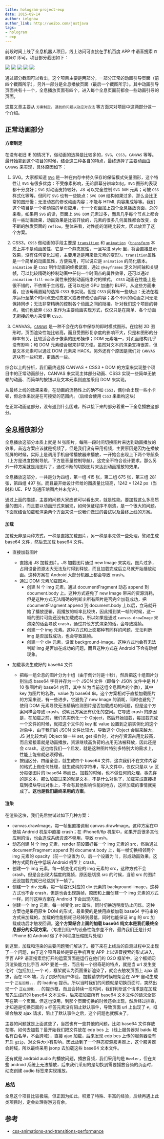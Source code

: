 ```yaml
---
title: hologram-project-exp
date: 2015-09-14
author: ielgnaw
author_link: http://weibo.com/justjava
tags:
- hologram
- exp
---
```


前段时间上线了全息机器人项目，线上访问可直接在手机百度 APP 中语音搜索 `百度神灯` 即可。项目部分截图如下：

![](/blog/hologram-exp/hologram-exp1.png)
![](/blog/hologram-exp/hologram-exp2.png)
![](/blog/hologram-exp/hologram-exp3.png)
![](/blog/hologram-exp/hologram-exp4.png)
![](/blog/hologram-exp/hologram-exp5.png)

通过部分截图可以看出，这个项目主要是两部分，一部分正常的动画引导页面（前四个截图所示），另外一部分是全息播放页面（最后一个截图所示）。其中动画引导页面共有十一个，全息播放页面有四个，进入每个全息页面前都会一些动画引导的页面。

这篇文章主要从 `方案制定`，`遇到的问题以及应对方法` 等方面来对项目中这两部分做一个介绍。

<!-- more -->

## 正常动画部分

#### 方案制定

在没有老旧 IE 的情况下，做动画的选择是比较多的，`SVG`，`CSS3`，`CANVAS` 等等。最开始拿到这个项目的时候，结合这三种各自的特点，最终选择了主要动画由 `CANVAS` 来实现，具体原因如下：

1. SVG。大家都知道 [`SVG`](https://developer.mozilla.org/en-US/docs/Web/SVG) 是一种在内存中持久保存的保留模式矢量图形，这个特性让 `SVG` 有很多优势：不受像素影响，无论屏幕分辨率如何，`SVG` 图形的表现都十分良好；`SVG` 对动画支持较好，JS 可以完全控制 `SVG DOM` 元素；可被 `CSS` 样式化等等。但同时 `SVG` 也有一些缺点：`SVG DOM` 结构如果过多，那么会比正常的图形慢；无法动态的修改动画内容；不能与 HTML 内容集成等等。我们这个项目是一个移动端的单页应用，十一个页面加上四个全息播放页面，总的来看，如果用 `SVG` 的话，页面上 `SVG DOM` 元素过多，而且几乎每个节点上都会有一些动画效果，动画效果是比较开放的，元素的很多几何属性都会改变，会不断的触发页面的 `reflow`。整体来看，对性能的消耗比较大，因此放弃了这个方案。

2. CSS3。`CSS3` 做动画的手段主要是 [`transition`](https://developer.mozilla.org/en-US/docs/Web/CSS/CSS_Transitions/Using_CSS_transitions) 和 [`animation`](https://developer.mozilla.org/en-US/docs/Web/CSS/CSS_Animations/Using_CSS_animations)（[`transform`](https://developer.mozilla.org/en-US/docs/Web/CSS/CSS_Transforms/Using_CSS_transforms) 本质上并不是动画属性，它是一个静态属性，一旦写进 style 里，将会直接显示效果，没有任何变化过程，主要用途是用来做元素的变形）。`transition`属性是一个简单的动画属性，方便易用，可以说它是 `animation` 的简化版本。`animation` 是 `CSS3` 制作动画的终极武器，通过 `@keyframes` 定义时间轴和关键帧，可以比较精确的控制动画中任何一个时间点的属性效果，还可以通过 `animation-fill-mode` 属性来控制动画结束时的样式。
`CSS3` 动画在性能上是很不错的，不依懒于主线程，还可以吃进 GPU 加速的 BUFF。从这些方面来看，应该毋庸置疑的选择 `CSS3` 来实现。但是 `CSS3` 同样有一些缺点：无法在程序运行至某个时间点去动态定义或者修改动画内容；各个不同的动画之间无法保持同步；无法非常精确的控制各个动画之间的衔接。针对我们这个项目的特点，我们也放弃 `CSS3` 来作为主要动画实现方式，仅仅只是在简单、各个动画无衔接的地方来使用 `CSS3`。

3. CANVAS。[`CANVAS`](https://developer.mozilla.org/en-US/docs/Web/API/Canvas_API) 是一种不会在内存中保存的即时模式图形。在绘制 2D 图形时，页面渲染性能比较高，而且受图形复杂度的影响不大，只是和图形的分辨率有关，比较适合基于像素的图形操作；DOM 元素唯一，对页面结构几乎没有影响；和 DOM 元素结合起来非常方便。虽然对文本的渲染支持很差，但是文本元素可以通过 DOM 元素来 HACK。另外还有个原因是我们对 `CANVAS` 这块有一些积累，更熟悉一些。

综合以上的分析，我们最终选择 CANVAS + CSS3 + DOM 的方案来实现整个项目中的正常动画部分，CANVAS 来实现主体部分动画、CSS3 实现一些简单无依赖的动画、而简单的按钮以及文本元素则直接采用 DOM 来实现。

从最终上线的效果来看，在动画的流畅性上的确不如 `CSS3`，偶尔会出现一些小卡顿，但总体来说是在可接受的范围内。（后续会使用 `CSS3` 来重构这块）

在正常动画这部分，没有遇到什么困难，所以接下来的部分着重一下全息播放这部分。

## 全息播放部分

全息播放这部分本质上就是 N 张图片，每隔一段时间切换图片来达到动画播放的效果。首选方案应该就是视频了，但是我们没有采用视频，主要原因是因为在播放视屏的时候，实际上是调用手机自带播放器来播放，一开始会出现上下两个导航条（上方是进度控制导航，下方是音量控制导航），这完全不符合设计要求。那么另外一种方案就是用图片了，通过不断的切换图片来达到动画播放的效果。

全息播放这部分，一共是分为四组，第一组 415 张，第二组 675 张，第三组 281 张，第四组 497 张。而且最开始设计师给的图质量比较高，1242 * 1242 px（当时和 UE、PM 沟通压缩图片并未允许）。

通过上面的描述，主要的问题大家应该可以看出来，就是性能。要加载这么多高质量的图片，而且要以动画形式来展现，如何保证程序不崩溃，是一个很大的问题。下面就结合加载和渲染两个方面来说一说我们做过的尝试以及最终上线的方案。

#### 加载

加载无非是两种方式，一种是直接加载图片，另一种是事先做一些处理，譬如生成 base64 文件，然后去加载 base64 文件。

- 直接加载图片
    + 直接用 JS 加载图片。JS 加载图片通过 new Image 来实现，图片过多，占用设备资源太大无法及时得到释放，而且加载完成后立马就开始播放动画。这种方案在 Android 大部分机器上都会导致 crash。
    + 通过 DOM 元素加载图片。
        *  创建 N 个 img 元素。通过 documentFragment 动态 append 到 document.body 上。这种方式避免了 new Image 带来的资源消耗，但是这种方式无法精确的判断出所有图片是否完全加载成功，把 documentFragment append 到 document.body 上以后，立马就开始了播放逻辑，而播放的帧率比较快，因此播到某一帧的时候，这一帧的图片可能还没有加载成功，所以如果是通过 `canvas.drawImage` 来渲染的话会导致 crash，通过其他方式渲染的话，会导致跳帧。
        *  创建一个 img 元素。这种方式和上面那种有同样的问题，无法判断 img 是否加载成功，也会导致跳帧。
        *  创建一个 div 元素，设置 background-image。这种方式也会有无法判断 img 是否加在成功的问题，而且这种方式在 Android 下会有跳帧现象。

- 加载事先生成好的 base64 文件
    + 把每一组全息的图片分为十组（由于倒计时是十秒），然后把这十组图片分别生成 base64 字符并存为一个 JSON 文件（即每个 JSON 文件中是 N / 10 张图片的 base64 内容，其中 N 为当前这组全息图片的个数），其中 key 为图片的名称，value 为 base64 串。这个方案相对于直接加载图片的方案来说，有一些进步，它避免了 new Image 的消耗，同时也避免了使用 DOM 元素导致无法精确检测图片是否加载成功的问题，但是这个方案同样会导致 crash，说明此方案还有优化的空间。它导致 crash 的原因是，在加载之前，我们先实例化一个 Object，然后开始加载，每加载完成一个文件的时候，就把这个文件的 key 和 value 设置到之前实例化的这个对象中，由于我们的 JSON 文件比较大，导致这个 Object 会越来越大，JS 对比较大的 Object 做一些 set, get 操作时，对内存资源占用比较高，而且紧接着就是动画播放，资源继续高负荷的占用无法被释放，因此还是会 crash。这也给我们一个启发，就是这种图片特别多特别大的需求上，性能上能省就必须得省。
    + 按组区分，四组全息，就生成四个 base64 文件，这次我们不在文件内容的格式上做任何处理，就生成纯的字符串，写入文件中，仅仅只是以 `\n` 区分每张图片的 base64 串而已。加载的时候，也不做任何的处理，事先存的是文本，那么加载过来的就是文本，不是什么对象了，加载完成直接挂载到模块导出对象上，不会有其他影响性能的地方，这样加载的事情就完成了。**这也是我们最终采用的方案**。


#### 渲染

在渲染这块，我们先后尝试过如下几种方案：

- canvas.drawImage。每一帧里直接调用 canvas.drawImage。这种方案在中低端 Android 机型中直接 crash；在 iPhone6/6p 机型中，如果开启很多其他应用的话，也会造成系统资源不够用，导致 crash。
- 动态创建 N 个 img 元素，render 前设置好每一个 img 元素的 src，然后通过 documentFragment append 到 document.body 上，每一帧切换相邻两个 img 元素的 opacity（前一个设置为 0，后一个设置为 1），形成动画效果。这种方式同样在中低端 Android 机型上 crash。
- 创建一个 img 元素，每一帧变化对应的 img 元素的 src，这种方式不会 crash，但是会出现大幅度的跳帧，原因是切换 src 的时候，当前 src 的图片还没加载完就已经跳到下一帧了。
- 创建一个 div 元素，每一帧变化对应的 div 元素的 background-image，这种方式也不会 crash，但是也会出现跳帧，原因和上面创建一个 img 元素的方式一样，同时这种方案在 Android 下会出现闪烁。
- 创建一个 img 元素，每一帧变化 src 属性，同时切换透明度防止闪烁。这种方案也是采用原生 DOM 的形式，最重要的是使用直接加载 base64 字符串的方式来加载的，加载的性能损耗已经降到最低，同时也能保证 img 的 src 加载成功后才触发回调。**这个方案结合上面的加载 base64 纯文本是我们最终全息部分的实现方案**。（考虑到用户的设备性能参差不齐，最终我们还是针对 iPhone 和 Android 做了不同程度压缩图片处理）

到这里，加载和渲染的主要问题我们解决了。接下来在上线后的自测过程中又出现了一个问题，由于这个项目最终是要在手机百度 APP 上以语音搜索的形式进入，手百 APP 语音搜索后打开的运营页面是运行在他们的 O2O 框架中，这个框架网页渲染能力比手百 APP 要差一些，而且有一个很奇葩的特点，就是当 url 发生变化时（包括加上一个 `#`），框架就认为页面重新渲染了，就会去触发页面上 ajax 请求，而在 IOS 端，为了良好的用户体验，加载请求的时候框架会在 APP 自动生成一个 `正在加载...` 的 loading 提示。所以当时我们的问题就是切换页面时，突然出现一个 `正在加载...` 的提示框，而且会持续一段时间，我们判断这个请求是在加载预先生成好的 base64 文本文件，后来把加载所有 base64 文本文件的请求全部写在第一个页面。但这也没用，到那个页面切换的时候还会出现，然后经过排查，才知道是切换页面的 `a` 标签元素没有阻止默认事件，导致页面 url 上出现了 `#`，框架会触发 ajax 请求，阻止了默认事件之后，这个问题也就解决了。

主要的问题就是上面这些了，当然也有一些其他的问题，比如 base64 文件存放在哪，如何去加载？最开始我们把文件放在 edp bcs 上（线上服务器对 baidu 域名有白名单，不会跨域），直接 ajax 加载，后来发现 edp bcs 上传的服务器没有开启 `gzip`，对文件大小有影响。因此放到了一个静态资源服务器上，这个服务器会跨域，所以最终采用 jsonp 去加载这些 base64 文本文件。

还有就是 android audio 的播放问题，播放音频，我们采用的是 `Howler`，但在某些 android 系统上无法播放，后来我们采用的是切换到需要播放音频的页面时，动态创建 audio 标签来实现播放。

### 总结

全息这个项目比较极端，但正因为如此，积累了特殊、丰富的经验，后续再遇上此类项目时，定会处理得游刃有余。


## 参考
- [css-animations-and-transitions-performance](http://blogs.adobe.com/webplatform/2014/03/18/css-animations-and-transitions-performance/)
